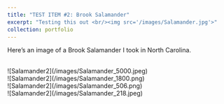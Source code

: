 ```yaml
---
title: "TEST ITEM #2: Brook Salamander"
excerpt: "Testing this out <br/><img src='/images/Salamander.jpg'>"
collection: portfolio
---
```


Here’s an image of a Brook Salamander I took in North Carolina.

<br/>
![Salamander2](/images/Salamander_5000.jpeg)
<br/>
![Salamander2](/images/Salamander_1800.png)
<br/>
![Salamander2](/images/Salamander_506.png)
<br/>
![Salamander2](/images/Salamander_218.jpeg)
